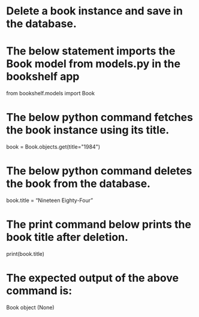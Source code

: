 # Delete a book instance and save in the database.

# The below statement imports the Book model from models.py in the bookshelf app
from bookshelf.models import Book

# The below python command fetches the book instance using its title.
book = Book.objects.get(title="1984")

# The below python command deletes the book from the database.
book.title = “Nineteen Eighty-Four”

# The print command below prints the book title after deletion.
print(book.title)

# The expected output of the above command is:
Book object (None)
